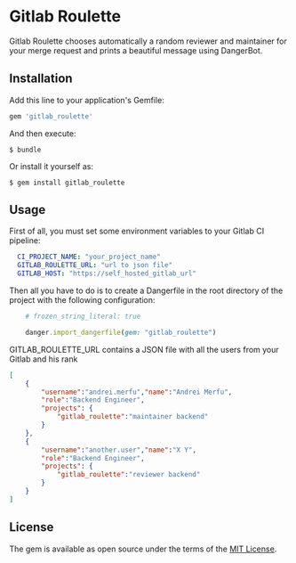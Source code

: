 # Gitlab Roulette

Gitlab Roulette chooses automatically a random reviewer and maintainer for your merge request and prints a beautiful message using DangerBot.

## Installation

Add this line to your application's Gemfile:

```ruby
gem 'gitlab_roulette'
```

And then execute:

    $ bundle

Or install it yourself as:

    $ gem install gitlab_roulette

## Usage

First of all, you must set some environment variables to your Gitlab CI pipeline:

```yaml
  CI_PROJECT_NAME: "your_project_name"
  GITLAB_ROULETTE_URL: "url to json file"
  GITLAB_HOST: "https://self_hosted_gitlab_url"
```

Then all you have to do is to create a Dangerfile in the root directory of the project with the following configuration:

```ruby
	# frozen_string_literal: true

	danger.import_dangerfile(gem: "gitlab_roulette")
```

GITLAB_ROULETTE_URL contains a JSON file with all the users from your Gitlab and his rank

```json
[
	{
		"username":"andrei.merfu","name":"Andrei Merfu",
		"role":"Backend Engineer",
		"projects": {
			"gitlab_roulette":"maintainer backend"
		}
	},
	{
		"username":"another.user","name":"X Y",
		"role":"Backend Engineer",
		"projects": {
			"gitlab_roulette":"reviewer backend"
		}
	}
]
```

## License

The gem is available as open source under the terms of the [MIT License](https://opensource.org/licenses/MIT).